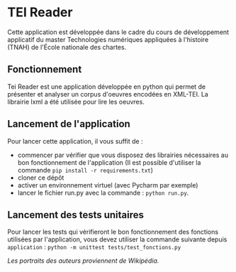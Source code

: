 # TEI Reader

Cette application est développée dans le cadre du cours de développement applicatif du master Technologies numériques appliquées à l'histoire (TNAH) de l'École nationale des chartes.

## Fonctionnement
Tei Reader est une application développée en python qui permet de présenter et analyser un corpus d'oeuvres encodées en XML-TEI.
La librairie lxml a été utilisée pour lire les oeuvres.

## Lancement de l'application
Pour lancer cette application, il vous suffit de :
* commencer par vérifier que vous disposez des librairies nécessaires au bon fonctionnement de l'application (Il est possible d'utiliser la commande `pip install -r requirements.txt`)
* cloner ce dépôt
* activer un environnement virtuel (avec Pycharm par exemple)
* lancer le fichier run.py avec la commande :  `python run.py`.

## Lancement des tests unitaires
Pour lancer les tests qui vérifieront le bon fonctionnement des fonctions utilisées par l'application, vous devez utiliser la commande suivante depuis `application` :
`python -m unittest tests/test_fonctions.py`

*Les portraits des auteurs proviennent de Wikipédia.*